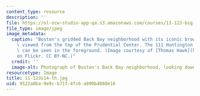 ```yaml
---
content_type: resource
description: ''
file: https://ol-ocw-studio-app-qa.s3.amazonaws.com/courses/11-123-big-plans-and-mega-urban-landscapes-spring-2014/9522a0ba9e9cb71f4fc6a890b4080e16_11-123s14-th.jpg
file_type: image/jpeg
image_metadata:
  caption: "Boston's gridded Back Bay neighborhood with its iconic brownstones, as\
    \ viewed from the top of the Prudential Center. The 111 Huntington Avenue skyscraper\
    \ can be seen in the foreground. (Image courtesy of [Thomas Hawk](https://www.flickr.com/photos/thomashawk/15871690462)\_\
    on Flickr. CC BY-NC.)"
  credit: ''
  image-alt: Photograph of Boston's Back Bay neighborhood, looking down from a skyscraper.
resourcetype: Image
title: 11-123s14-th.jpg
uid: 9522a0ba-9e9c-b71f-4fc6-a890b4080e16
---
```


